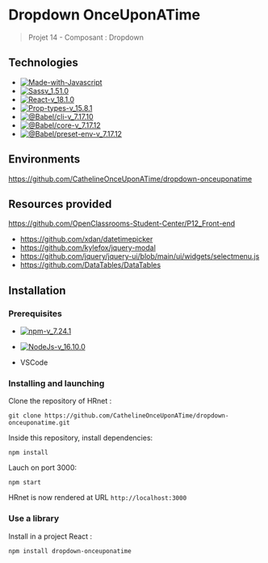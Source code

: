 # Dropdown OnceUponATime

> Projet 14 - Composant : Dropdown

## Technologies

- [![Made-with-Javascript](https://img.shields.io/badge/Made%20with-Javascript-green)](https://developer.mozilla.org/fr/docs/Web/JavaScript)
- [![Sassv_1.51.0](https://img.shields.io/badge/Sass-v_1.51.0-ff69b4)](https://sass-lang.com/)
- [![React-v_18.1.0](https://img.shields.io/badge/React-v_18.1.0-blue)](https://fr.reactjs.org/)
- [![Prop-types-v_15.8.1](https://img.shields.io/badge/Prop_types-v_15.8.1-38A3A5)](https://www.npmjs.com/package/prop-types)
- [![@Babel/cli-v_7.17.10](https://img.shields.io/badge/@Babel/cli-v_7.17.10-57CC99)](https://www.npmjs.com/package/@babel/cli)
- [![@Babel/core-v_7.17.12](https://img.shields.io/badge/@Babel/core-v_7.17.12-C7F9CC)](https://www.npmjs.com/package/@babel/core)
- [![@Babel/preset-env-v_7.17.12](https://img.shields.io/badge/@Babel/preset_env-v_7.17.12-80ED99)](https://www.npmjs.com/package/@babel/preset-env)

## Environments

https://github.com/CathelineOnceUponATime/dropdown-onceuponatime

## Resources provided

https://github.com/OpenClassrooms-Student-Center/P12_Front-end

- https://github.com/xdan/datetimepicker
- https://github.com/kylefox/jquery-modal
- https://github.com/jquery/jquery-ui/blob/main/ui/widgets/selectmenu.js
- https://github.com/DataTables/DataTables

## Installation

### Prerequisites

- [![npm-v_7.24.1](https://img.shields.io/badge/npm-v_7.24.1-orange)](https://docs.npmjs.com/)
- [![NodeJs-v_16.10.0](https://img.shields.io/badge/NodeJs-v_16.10.0-red)](https://nodejs.org/en/docs/)

- VSCode

### Installing and launching

Clone the repository of HRnet :

`git clone https://github.com/CathelineOnceUponATime/dropdown-onceuponatime.git`

Inside this repository, install dependencies:

`npm install`

Lauch on port 3000:

`npm start`

HRnet is now rendered at URL `http://localhost:3000`

### Use a library 

Install in a project React :

`npm install dropdown-onceuponatime`
